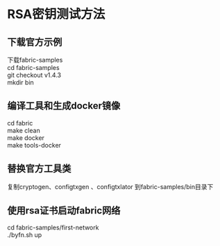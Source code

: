 # RSA密钥测试方法

## 下载官方示例
下载fabric-samples  
cd fabric-samples  
git checkout v1.4.3  
mkdir bin  

## 编译工具和生成docker镜像
cd fabric  
make clean  
make docker  
make tools-docker  

## 替换官方工具类
复制cryptogen、configtxgen 、configtxlator 到fabric-samples/bin目录下  

## 使用rsa证书启动fabric网络
cd fabric-samples/first-network  
./byfn.sh up  
